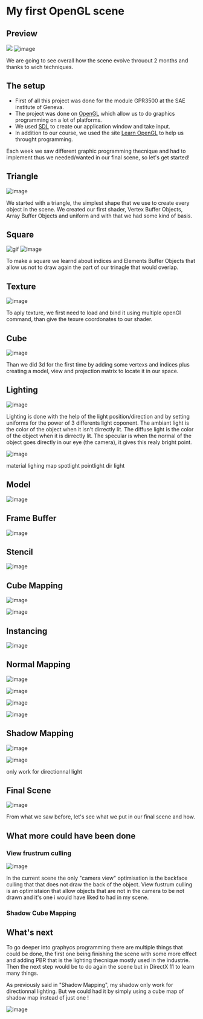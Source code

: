 # My first OpenGL scene

## Preview
![](https://github.com/PaulOwO/Portfolio.github.io/blob/39770161c20a4e999548c14b091dd06c9c981836/gif/opengl.gif)
![image](https://user-images.githubusercontent.com/71375990/179767972-c7dbc421-7940-4034-84d6-7f6214cd5a84.png)

We are going to see overall how the scene evolve throuout 2 months and thanks to wich techniques.

## The setup

- First of all this project was done for the module GPR3500 at the SAE institute of Geneva.
- The project was done on [OpenGL](https://www.opengl.org) which allow us to do graphics programming on a lot of platforms.
- We used [SDL](https://www.libsdl.org) to create our application window and take input.
- In addition to our course, we used the site [Learn OpenGL](https://learnopengl.com) to help us throught programming.

Each week we saw different graphic programming thecnique and had to implement thus we needed/wanted in our final scene,
so let's get started!

## Triangle

![image](https://user-images.githubusercontent.com/71375990/179768284-5b9686e6-d962-4ae1-9ea8-929e58fea4b0.png)

We started with a triangle, the simplest shape that we use to create every object in the scene.
We created our first shader, Vertex Buffer Objects, Array Buffer Objects and uniform and with that we had some kind of basis.


## Square

![gif](https://github.com/PaulOwO/Portfolio.github.io/blob/02a3d8f235728be558430498f548190e9ad871d4/gif/ezgif.com-gif-maker%20(2).gif)
![image](https://user-images.githubusercontent.com/71375990/179768462-facfb500-d9c9-48a9-bc36-859986572c28.png)

To make a square we learnd about indices and Elements Buffer Objects that allow us not to draw again the part of our trinagle that would overlap.


## Texture

![image](https://user-images.githubusercontent.com/71375990/179745115-248daba2-09db-4006-a679-e35d046dd60c.png)

To aply texture, we first need to load and bind it using multiple openGl command, than give the texure coordonates to our shader.

## Cube 

![image](https://user-images.githubusercontent.com/71375990/179782553-dd2f8e6b-6a78-439e-812e-16fabe0c14d4.png)

Than we did 3d for the first time by adding some vertexs and indices plus creating a model, view and projection matrix to locate it in our space. 

## Lighting 
![image](https://user-images.githubusercontent.com/71375990/179768731-092ceabe-0103-487c-b858-e8a18b145df6.png)

Lighting is done with the help of the light position/direction and by setting uniforms for the power of 3 differents light coponent.
The ambiant light is the color of the object when it isn't dirrectly lit.
The diffuse light is the color of the object when it is dirrectly lit.
The specular is when the normal of the object goes directly in our eye (the camera), it gives this realy bright point.





![image](https://user-images.githubusercontent.com/71375990/179768971-ac7b7109-312c-45f0-9f37-9f0bb56d34c1.png)

material
lighing map 
spotlight
pointlight dir light

## Model

![image](https://user-images.githubusercontent.com/71375990/179769376-0a20b970-ce75-4f99-a1b4-1fa72236a0d5.png)


## Frame Buffer 

![image](https://user-images.githubusercontent.com/71375990/179769553-ccf5a45b-4021-4e83-9a1d-ee6cf223a8a0.png)


## Stencil

![image](https://user-images.githubusercontent.com/71375990/179769841-d4e823a4-d38a-47ef-9be8-522a64f61c55.png)

## Cube Mapping

![image](https://user-images.githubusercontent.com/71375990/179770334-0d911b0e-7840-43f9-a475-c540f59a7855.png)

![image](https://user-images.githubusercontent.com/71375990/179773535-61be525d-2e7a-4545-85df-16821d4ff444.png)


## Instancing

![image](https://user-images.githubusercontent.com/71375990/179776948-b769951f-5abd-42ce-88fe-2d4bd4e9cbda.png)


## Normal Mapping

![image](https://user-images.githubusercontent.com/71375990/179770099-59ef1fc3-2ee6-49d2-9148-bd05f2edcd13.png)

![image](https://user-images.githubusercontent.com/71375990/179773268-06a2c26d-6cd1-4c47-872d-9e693d938da0.png)

![image](https://user-images.githubusercontent.com/71375990/179773353-c38ca374-4762-45d8-8b08-7f4dbe8b0d89.png)

![image](https://user-images.githubusercontent.com/71375990/179773570-8f002a60-b217-49ee-a87d-d9f5457c13a5.png)




## Shadow Mapping

![image](https://user-images.githubusercontent.com/71375990/179770514-ea955139-1a51-4ce1-baef-87f5ee616ede.png)

![image](https://user-images.githubusercontent.com/71375990/179773754-915ccec7-9d31-4361-9ace-73e11f9d937f.png)

only work for directionnal light

## Final Scene

![image](https://user-images.githubusercontent.com/71375990/179767972-c7dbc421-7940-4034-84d6-7f6214cd5a84.png)

From what we saw before, let's see what we put in our final scene and how.


## What more could have been done

### View frustrum culling
![image](https://user-images.githubusercontent.com/71375990/179771229-966a2c75-50d0-440b-b3d1-3879989746c8.png)

In the current scene the only "camera view" optimisation is the backface culling that that does not draw the back of the object.
View fustrum culling is an optimistaion that allow objects that are not in the camera to be not drawn and it's one i would have liked to had in my scene.

### Shadow Cube Mapping

## What's next

To go deeper into graphycs programming there are multiple things that could be done, the first one being finishing the scene with some more effect and adding PBR that is the lighting thecnique mostly used in the industrie. Then the next step would be to do again the scene but in DirectX 11 to learn many things.

As previously said in "Shadow Mapping", my shadow only work for directionnal lighting. But we could had it by simply using a cube map of shadow map instead of just one ! 

![image](https://user-images.githubusercontent.com/71375990/179773754-915ccec7-9d31-4361-9ace-73e11f9d937f.png)






